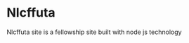 # Nlcffuta
Nlcffuta site is a fellowship site built with node js technology 

<!-- <a href="<%= blog[b]. _id %>" class=" blog-a"> -->